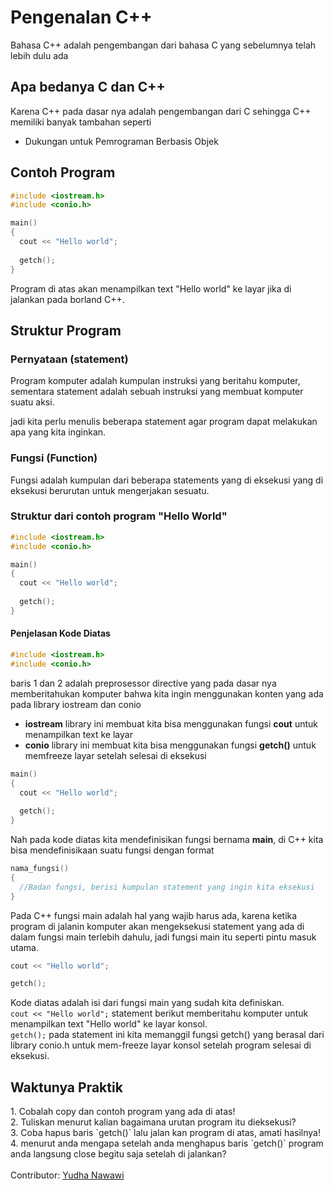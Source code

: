 <h1>Pengenalan C++</h1>
Bahasa C++ adalah pengembangan dari bahasa C yang sebelumnya telah lebih dulu ada

<h2>Apa bedanya C dan C++</h2>
Karena C++ pada dasar nya adalah pengembangan dari C sehingga C++ memiliki banyak tambahan seperti</br>
<ul>
  <li>Dukungan untuk Pemrograman Berbasis Objek</li>
</ul>
<h2>Contoh Program</h2>

```c++
#include <iostream.h>
#include <conio.h>

main() 
{
  cout << "Hello world";
  
  getch();
}
```
Program di atas akan menampilkan text "Hello world" ke layar jika di jalankan pada borland C++.
<h2>Struktur Program</h2>
<h3>Pernyataan (statement)</h3>
Program komputer adalah kumpulan instruksi yang beritahu komputer, sementara statement adalah sebuah instruksi yang membuat komputer suatu aksi.

jadi kita perlu menulis beberapa statement agar program dapat melakukan apa yang kita inginkan.

<h3>Fungsi (Function)</h3>
Fungsi adalah kumpulan dari beberapa statements yang di eksekusi yang di eksekusi berurutan untuk mengerjakan sesuatu.

<h3>Struktur dari contoh program "Hello World"</h3>

```c++
#include <iostream.h>
#include <conio.h>

main() 
{
  cout << "Hello world";
  
  getch();
}
```
<h4>Penjelasan Kode Diatas</h4>

```c++
#include <iostream.h>
#include <conio.h>
```

baris 1 dan 2 adalah preprosessor directive yang pada dasar nya memberitahukan komputer bahwa kita ingin menggunakan konten yang ada
pada library iostream dan conio
<ul>
  <li><b>iostream</b> library ini membuat kita bisa menggunakan fungsi <b>cout</b> untuk menampilkan text ke layar</li>
  <li><b>conio</b> library ini membuat kita bisa menggunakan fungsi <b>getch()</b> untuk memfreeze layar setelah selesai di eksekusi</li>
</ul>

```c++
main() 
{
  cout << "Hello world";
  
  getch();
}
```
Nah pada kode diatas kita mendefinisikan fungsi bernama <b>main</b>, di C++ kita bisa mendefinisikaan suatu fungsi dengan format
```c++
nama_fungsi() 
{
  //Badan fungsi, berisi kumpulan statement yang ingin kita eksekusi
}
```
Pada C++ fungsi main adalah hal yang wajib harus ada, karena ketika program di jalanin komputer akan mengeksekusi statement yang ada di dalam fungsi main terlebih dahulu, 
jadi fungsi main itu seperti pintu masuk utama.
```c++
cout << "Hello world";

getch();
```
Kode diatas adalah isi dari fungsi main yang sudah kita definiskan.</br>
`cout << "Hello world";` statement berikut memberitahu komputer untuk menampilkan text "Hello world" ke layar konsol.</br>
`getch();` pada statement ini kita memanggil fungsi getch() yang berasal dari library conio.h untuk mem-freeze layar konsol setelah program selesai di eksekusi.</br>

<h2>Waktunya Praktik</h2>
1. Cobalah copy dan contoh program yang ada di atas!</br>
2. Tuliskan menurut kalian bagaimana urutan program itu dieksekusi?</br>
3. Coba hapus baris `getch()` lalu jalan kan program di atas, amati hasilnya!</br>
4. menurut anda mengapa setelah anda menghapus baris `getch()` program anda langsung close begitu saja setelah di jalankan?</br>

</br>
Contributor: <a href="https://www.instagram.com/yudhaanaa">Yudha Nawawi</a>
